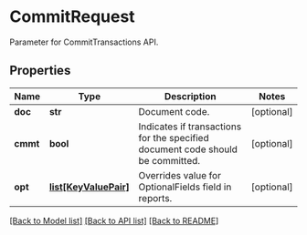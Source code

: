 # CommitRequest

Parameter for CommitTransactions API.
## Properties
Name | Type | Description | Notes
------------ | ------------- | ------------- | -------------
**doc** | **str** | Document code. | [optional] 
**cmmt** | **bool** | Indicates if transactions for the specified document code should be committed. | [optional] 
**opt** | [**list[KeyValuePair]**](KeyValuePair.md) | Overrides value for OptionalFields field in reports. | [optional] 

[[Back to Model list]](../README.md#documentation-for-models) [[Back to API list]](../README.md#documentation-for-api-endpoints) [[Back to README]](../README.md)


